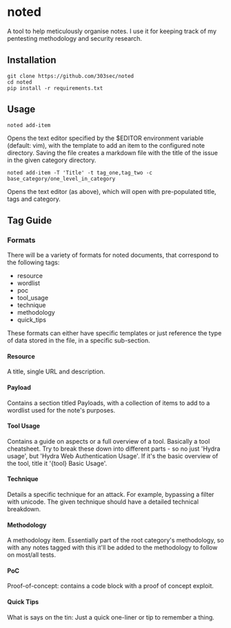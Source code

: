 # noted

A tool to help meticulously organise notes. I use it for keeping track of my pentesting methodology and security research.

## Installation

```
git clone https://github.com/303sec/noted
cd noted
pip install -r requirements.txt
```

## Usage

`noted add-item`

Opens the text editor specified by the $EDITOR environment variable (default: vim), with the template to add an item to the configured note directory.
Saving the file creates a markdown file with the title of the issue in the given category directory.

`noted add-item -T 'Title' -t tag_one,tag_two -c base_category/one_level_in_category`

Opens the text editor (as above), which will open with pre-populated title, tags and category.

## Tag Guide

### Formats

There will be a variety of formats for noted documents, that correspond to the following tags:

* resource
* wordlist
* poc
* tool\_usage
* technique
* methodology
* quick\_tips

These formats can either have specific templates or just reference the type of data stored in the file, in a specific sub-section.


#### Resource

A title, single URL and description. 

#### Payload

Contains a section titled Payloads, with a collection of items to add to a wordlist used for the note's purposes.

#### Tool Usage

Contains a guide on aspects or a full overview of a tool. Basically a tool cheatsheet.
Try to break these down into different parts - so no just 'Hydra usage', but 'Hydra Web Authentication Usage'. If it's the basic overview of the tool, title it '{tool} Basic Usage'.

#### Technique

Details a specific technique for an attack. For example, bypassing a filter with unicode. The given technique should have a detailed technical breakdown.

#### Methodology

A methodology item. Essentially part of the root category's methodology, so with any notes tagged with this it'll be added to the methodology to follow on most/all tests.

#### PoC

Proof-of-concept: contains a code block with a proof of concept exploit.

#### Quick Tips

What is says on the tin: Just a quick one-liner or tip to remember a thing.
